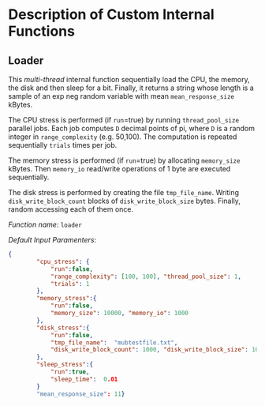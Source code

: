# Description of Custom Internal Functions

## Loader

This *multi-thread* internal function sequentially load the CPU, the memory, the disk and then sleep for a bit. Finally, it returns a string whose length is a sample of an exp neg random variable with mean `mean_response_size` kBytes.

The CPU stress is performed (if `run`=true) by running `thread_pool_size` parallel jobs. Each job computes `D` decimal points of pi, where `D` is a random integer in `range_complexity` (e.g. 50,100). The computation is repeated sequentially `trials` times per job.

The memory stress is performed (if `run`=true) by allocating `memory_size` kBytes. Then `memory_io` read/write operations of 1 byte are executed sequentially.

The disk stress is performed by creating the file `tmp_file_name`. Writing `disk_write_block_count` blocks of  `disk_write_block_size` bytes. Finally, random accessing each of them once.

*Function name*: `loader`

*Default Input Paramenters*:

```json
{
        "cpu_stress": {
            "run":false,
            "range_complexity": [100, 100], "thread_pool_size": 1, 
            "trials": 1
        },
        "memory_stress":{
            "run":false, 
            "memory_size": 10000, "memory_io": 1000
        },
        "disk_stress":{
            "run":false,
            "tmp_file_name":  "mubtestfile.txt", 
            "disk_write_block_count": 1000, "disk_write_block_size": 1024
        },
        "sleep_stress":{
            "run":true,
            "sleep_time":  0.01
        }
        "mean_response_size": 11}
```